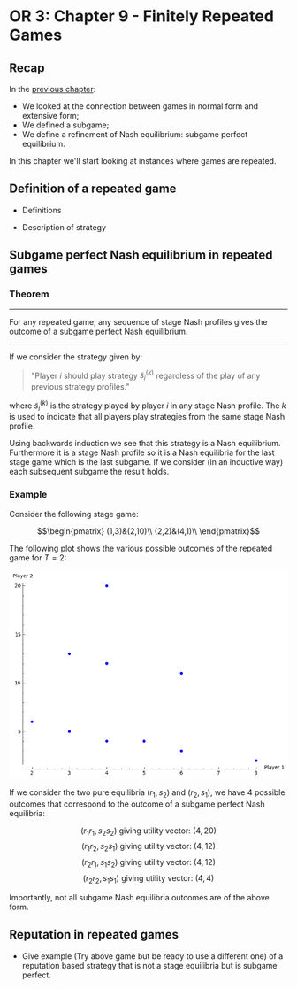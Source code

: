 # OR 3: Chapter 9 - Finitely Repeated Games

## Recap

In the [previous chapter](Chapter_08-Subgame_Perfection.html):

- We looked at the connection between games in normal form and extensive form;
- We defined a subgame;
- We define a refinement of Nash equilibrium: subgame perfect equilibrium.

In this chapter we'll start looking at instances where games are repeated.

## Definition of a repeated game

- Definitions

- Description of strategy

## Subgame perfect Nash equilibrium in repeated games

### Theorem

---

For any repeated game, any sequence of stage Nash profiles gives the outcome of a subgame perfect Nash equilibrium.

---

If we consider the strategy given by:

> "Player $i$ should play strategy $\tilde s^{(k)}_i$ regardless of the play of any previous strategy profiles."

where $\tilde s^{(k)}_i$ is the strategy played by player $i$ in any stage Nash profile. The $k$ is used to indicate that all players play strategies from the same stage Nash profile.

Using backwards induction we see that this strategy is a Nash equilibrium. Furthermore it is a stage Nash profile so it is a Nash equilibria for the last stage game which is the last subgame. If we consider (in an inductive way) each subsequent subgame the result holds.

### Example

Consider the following stage game:

$$\begin{pmatrix}
(1,3)&(2,10)\\
(2,2)&(4,1)\\
\end{pmatrix}$$

The following plot shows the various possible outcomes of the repeated game for $T=2$:

![](plots/L09-plot01.png)

If we consider the two pure equilibria $(r_1,s_2)$ and $(r_2,s_1)$, we have 4 possible outcomes that correspond to the outcome of a subgame perfect Nash equilibria:

$$(r_1r_1,s_2s_2)\text{ giving utility vector: }(4,20)$$
$$(r_1r_2,s_2s_1)\text{ giving utility vector: }(4,12)$$
$$(r_2r_1,s_1s_2)\text{ giving utility vector: }(4,12)$$
$$(r_2r_2,s_1s_1)\text{ giving utility vector: }(4,4)$$

Importantly, not all subgame Nash equilibria outcomes are of the above form.

## Reputation in repeated games

- Give example (Try above game but be ready to use a different one)  of a reputation based strategy that is not a stage equilibria but is subgame perfect.

